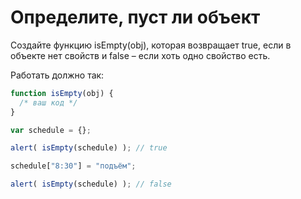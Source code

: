 # Определите, пуст ли объект

Создайте функцию isEmpty(obj), которая возвращает true, 
если в объекте нет свойств и false – если хоть одно свойство есть.

Работать должно так:
```js
function isEmpty(obj) {
  /* ваш код */
}

var schedule = {};

alert( isEmpty(schedule) ); // true

schedule["8:30"] = "подъём";

alert( isEmpty(schedule) ); // false
```
